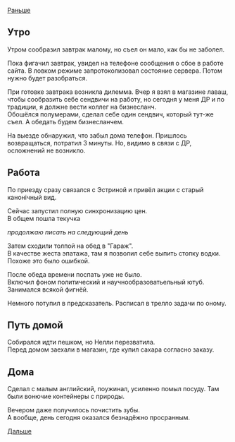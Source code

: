[Раньше](2019.09.29.md)
## Утро
Утром сообразил завтрак малому, но съел он мало, как бы не заболел.

Пока фигачил завтрак, увидел на телефоне сообщения о сбое в работе сайта. В ловком режиме запротоколизовал состояние сервера. Потом нужно будет разобраться.

При готовке завтрака возникла дилемма. Вчер я взял в магазине лаваш, чтобы сообразить себе сендвичи на работу, но сегодня у меня ДР и по традиции, я должне вести коллег на бизнесланч.  
Обошёлся полумерами, сделал себе один сендвич, который тут-же съел. А обедать будем бизнесланчем.

На выезде обнаружил, что забыл дома телефон. Пришлось возвращаться, потратил 3 минуты. Но, видимо в связи с ДР, осложнений не возникло.
## Работа
По приезду сразу связался с Эстриной и привёл акции с старый канонiчный вид.

Сейчас запустил полную синхронизацию цен.  
В общем пошла текучка

*продолжаю писать на следующий день*

Затем сходили толпой на обед в "Гараж".  
В качестве жеста эпатажа, там я позволил себе выпить стопку водки. Похоже это было ошибкой.

После обеда времени поспать уже не было.  
Включил фоном политический и научнообразоватьельный ютуб. Занимался всякой фигнёй.

Немного потупил в предсказатель. Расписал в трелло задачи по оному.
## Путь домой
Собирался идти пешком, но Нелли перезватила.  
Перед домом заехали в магазин, где купил сахара согласно заказу.
## Дома
Сделал с малым английский, поужинал, усиленно помыл посуду. Там были вонючие контейнеры с природы.

Вечером даже получилось почистить зубы.  
А вообще, день сегодня оказался безнадёжно просранным.

[Дальше](2019.10.01.md)